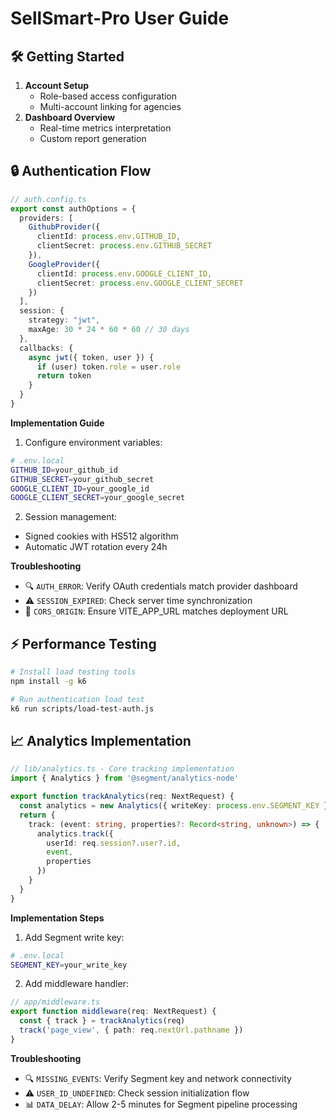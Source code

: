# SellSmart-Pro User Guide

## 🛠 Getting Started
1. **Account Setup**
   - Role-based access configuration
   - Multi-account linking for agencies
2. **Dashboard Overview**
   - Real-time metrics interpretation
   - Custom report generation

## 🔒 Authentication Flow
```ts
// auth.config.ts
export const authOptions = {
  providers: [
    GithubProvider({
      clientId: process.env.GITHUB_ID,
      clientSecret: process.env.GITHUB_SECRET
    }),
    GoogleProvider({
      clientId: process.env.GOOGLE_CLIENT_ID,
      clientSecret: process.env.GOOGLE_CLIENT_SECRET
    })
  ],
  session: {
    strategy: "jwt",
    maxAge: 30 * 24 * 60 * 60 // 30 days
  },
  callbacks: {
    async jwt({ token, user }) {
      if (user) token.role = user.role
      return token
    }
  }
}
```

**Implementation Guide**
1. Configure environment variables:
```bash
# .env.local
GITHUB_ID=your_github_id
GITHUB_SECRET=your_github_secret
GOOGLE_CLIENT_ID=your_google_id
GOOGLE_CLIENT_SECRET=your_google_secret
```

2. Session management:
- Signed cookies with HS512 algorithm
- Automatic JWT rotation every 24h

**Troubleshooting**
- 🔍 `AUTH_ERROR`: Verify OAuth credentials match provider dashboard
- ⚠️ `SESSION_EXPIRED`: Check server time synchronization
- 🔗 `CORS_ORIGIN`: Ensure VITE_APP_URL matches deployment URL

## ⚡ Performance Testing
```bash
# Install load testing tools
npm install -g k6

# Run authentication load test
k6 run scripts/load-test-auth.js
```

## 📈 Analytics Implementation
```ts
// lib/analytics.ts - Core tracking implementation
import { Analytics } from '@segment/analytics-node'

export function trackAnalytics(req: NextRequest) {
  const analytics = new Analytics({ writeKey: process.env.SEGMENT_KEY })
  return {
    track: (event: string, properties?: Record<string, unknown>) => {
      analytics.track({
        userId: req.session?.user?.id,
        event,
        properties
      })
    }
  }
}
```

**Implementation Steps**
1. Add Segment write key:
```bash
# .env.local
SEGMENT_KEY=your_write_key
```

2. Add middleware handler:
```ts
// app/middleware.ts
export function middleware(req: NextRequest) {
  const { track } = trackAnalytics(req)
  track('page_view', { path: req.nextUrl.pathname })
}
```

**Troubleshooting**
- 🔍 `MISSING_EVENTS`: Verify Segment key and network connectivity
- ⚠️ `USER_ID_UNDEFINED`: Check session initialization flow
- 📊 `DATA_DELAY`: Allow 2-5 minutes for Segment pipeline processing